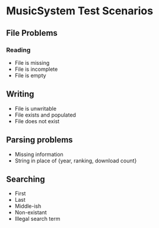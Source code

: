 # MusicSystem Test Scenarios

## File Problems
### Reading
 - File is missing
 - File is incomplete
 - File is empty

## Writing
 - File is unwritable
 - File exists and populated
 - File does not exist

## Parsing problems
 - Missing information
 - String in place of {year, ranking, download count}

## Searching
 - First
 - Last
 - Middle-ish
 - Non-existant
 - Illegal search term